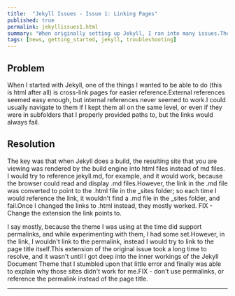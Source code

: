 ```yaml
---
title:  "Jekyll Issues - Issue 1: Linking Pages"
published: true
permalink: jekyllissues1.html
summary: "When originally setting up Jekyll, I ran into many issues.These issues broke my will and I looked around at other solutions.Hugo, in particular, was one I looked at because others I knew, in particular [@arielsanchezmor](https://twitter.com/arielsanchezmor) used Hugo successfully to create his site and keep things rolling. After learning how he worked with Hugo, I started looking at themes for ANY static site generator that fit my needs the way I want it to work.I happened on the Jekyll Document theme and ended up coming back to Jekyll.This blog post is a list of issues I overcame and/or realized after returning to Jekyll and learning the real ins and outs of how I use it."
tags: [news, getting_started, jekyll, troubleshooting]
---
```


## Problem ##

When I started with Jekyll, one of the things I wanted to be able to do (this is html after all) is cross-link pages for easier reference.External references seemed easy enough, but internal references never seemed to work.I could usually navigate to them if I kept them all on the same level, or even if they were in subfolders that I properly provided paths to, but the links would always fail.

## Resolution ##

The key was that when Jekyll does a build, the resulting site that you are viewing was rendered by the build engine into html files instead of md files. I would try to reference jekyll.md, for example, and it would work, because the browser could read and display .md files.However, the link in the .md file was converted to point to the .html file in the _sites folder; so each time I would reference the link, it wouldn't find a .md file in the _sites folder, and fail.Once I changed the links to .html instead, they mostly worked. FIX - Change the extension the link points to.

I say mostly, because the theme I was using at the time did support permalinks, and while experimenting with them, I had some set.However, in the link, I wouldn't link to the permalink, instead I would try to link to the page title itself.This extension of the original issue took a long time to resolve, and it wasn't until I got deep into the inner workings of the Jekyll Document Theme that I stumbled upon that little error and finally was able to explain why those sites didn't work for me.FIX - don't use permalinks, or reference the permalink instead of the page title.

---